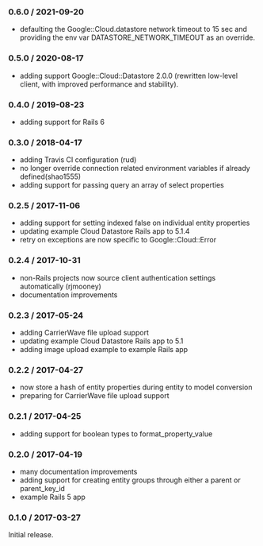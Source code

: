 ### 0.6.0 / 2021-09-20
* defaulting the Google::Cloud.datastore network timeout to 15 sec and providing the env var DATASTORE_NETWORK_TIMEOUT as an override.

### 0.5.0 / 2020-08-17
* adding support Google::Cloud::Datastore 2.0.0 (rewritten low-level client, with improved performance and stability).

### 0.4.0 / 2019-08-23
* adding support for Rails 6

### 0.3.0 / 2018-04-17
* adding Travis CI configuration (rud)
* no longer override connection related environment variables if already defined(shao1555)
* adding support for passing query an array of select properties

### 0.2.5 / 2017-11-06
* adding support for setting indexed false on individual entity properties
* updating example Cloud Datastore Rails app to 5.1.4
* retry on exceptions are now specific to Google::Cloud::Error

### 0.2.4 / 2017-10-31
* non-Rails projects now source client authentication settings automatically (rjmooney)
* documentation improvements

### 0.2.3 / 2017-05-24
* adding CarrierWave file upload support
* updating example Cloud Datastore Rails app to 5.1
* adding image upload example to example Rails app

### 0.2.2 / 2017-04-27

* now store a hash of entity properties during entity to model conversion
* preparing for CarrierWave file upload support

### 0.2.1 / 2017-04-25

* adding support for boolean types to format_property_value

### 0.2.0 / 2017-04-19

* many documentation improvements
* adding support for creating entity groups through either a parent or parent_key_id
* example Rails 5 app

### 0.1.0 / 2017-03-27

Initial release.
